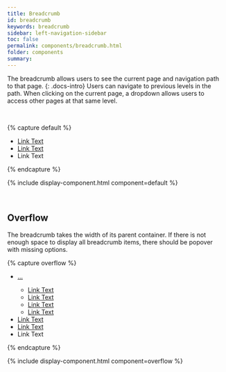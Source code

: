 ```yaml
---
title: Breadcrumb
id: breadcrumb
keywords: breadcrumb
sidebar: left-navigation-sidebar
toc: false
permalink: components/breadcrumb.html
folder: components
summary:
---
```


The breadcrumb allows users to see the current page and navigation path to that page.
{: .docs-intro}
Users can navigate to previous levels in the path. When clicking on the current page, a dropdown allows users to access other pages at that same level.

<br>

{% capture default %}
<ul class="fd-breadcrumb">
    <li class="fd-breadcrumb__item"><a class="fd-breadcrumb__link" tabindex="0" href="#">Link Text</a></li>
    <li class="fd-breadcrumb__item"><a class="fd-breadcrumb__link" tabindex="0" href="#">Link Text</a></li>
    <li class="fd-breadcrumb__item">Link Text</li>
</ul>
{% endcapture %}

{% include display-component.html component=default %}

<br>

## Overflow
The breadcrumb takes the width of its parent container. If there is not enough space to display all breadcrumb items,
there should be popover with missing options.

{% capture overflow %}
<ul class="fd-breadcrumb">
    <li class="fd-breadcrumb__item">
        <div class="fd-popover">
            <div class="fd-popover__control">
                <a class="fd-breadcrumb__link" href="#" aria-controls="breadcrumb1" aria-expanded="false" aria-haspopup="true">
                    ...
                    <span class="fd-breadcrumb__dropdown-icon"></span>
                </a>
            </div>
            <div class="fd-popover__body fd-popover__body--no-arrow" aria-hidden="true" id="breadcrumb1">
                <ul class="fd-list fd-list--in-popover fd-list--compact">
                    <li class="fd-list__item">
                      <a class="fd-list__title" href="#">Link Text</a>
                    </li>
                    <li class="fd-list__item">
                      <a class="fd-list__title" href="#">Link Text</a>                    
                    </li>
                    <li class="fd-list__item">
                      <a class="fd-list__title" href="#">Link Text</a>
                    </li>
                    <li class="fd-list__item">
                      <a class="fd-list__title" href="#">Link Text</a>
                    </li>
                </ul>
            </div>
        </div>
    </li>
    <li class="fd-breadcrumb__item"><a class="fd-breadcrumb__link" tabindex="0" href="#">Link Text</a></li>
    <li class="fd-breadcrumb__item"><a class="fd-breadcrumb__link" tabindex="0" href="#">Link Text</a></li>
    <li class="fd-breadcrumb__item">Link Text</li>
</ul>
{% endcapture %}

{% include display-component.html component=overflow %}

